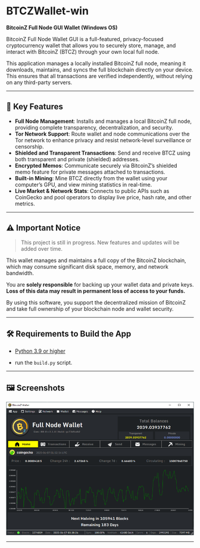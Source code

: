 
# BTCZWallet-win

**BitcoinZ Full Node GUI Wallet (Windows OS)**

BitcoinZ Full Node Wallet GUI is a full-featured, privacy-focused cryptocurrency wallet that allows you to securely store, manage, and interact with BitcoinZ (BTCZ) through your own local full node.

This application manages a locally installed BitcoinZ full node, meaning it downloads, maintains, and syncs the full blockchain directly on your device. This ensures that all transactions are verified independently, without relying on any third-party servers.

---

## 🔑 Key Features

- **Full Node Management**: Installs and manages a local BitcoinZ full node, providing complete transparency, decentralization, and security.
- **Tor Network Support**: Route wallet and node communications over the Tor network to enhance privacy and resist network-level surveillance or censorship.
- **Shielded and Transparent Transactions**: Send and receive BTCZ using both transparent and private (shielded) addresses.
- **Encrypted Memos**: Communicate securely via BitcoinZ’s shielded memo feature for private messages attached to transactions.
- **Built-in Mining**: Mine BTCZ directly from the wallet using your computer’s GPU, and view mining statistics in real-time.
- **Live Market & Network Stats**: Connects to public APIs such as CoinGecko and pool operators to display live price, hash rate, and other metrics.

---

## ⚠️ Important Notice

> This project is still in progress. New features and updates will be added over time.

This wallet manages and maintains a full copy of the BitcoinZ blockchain, which may consume significant disk space, memory, and network bandwidth. 

You are **solely responsible** for backing up your wallet data and private keys. **Loss of this data may result in permanent loss of access to your funds.**

By using this software, you support the decentralized mission of BitcoinZ and take full ownership of your blockchain node and wallet security.

---

## 🛠 Requirements to Build the App

- [Python 3.9 or higher](https://www.python.org/downloads/)

- run the `build.py` script.

---

## 🖼 Screenshots

![BitcoinZ Wallet Home Screen](https://github.com/SpaceZ-Projects/BTCZWallet-win/blob/main/screenshots/home.png?raw=true)

---